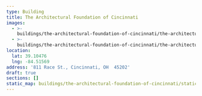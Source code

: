 ```yaml
---
type: Building
title: The Architectural Foundation of Cincinnati
images:
  - >-
    buildings/the-architectural-foundation-of-cincinnati/the-architectural-foundation-of-cincinnati-0_tymekn
  - >-
    buildings/the-architectural-foundation-of-cincinnati/the-architectural-foundation-of-cincinnati-1_mfzdi7
location:
  lat: 39.10476
  lng: -84.51569
address: '811 Race St., Cincinnati, OH  45202'
draft: true
sections: []
static_map: buildings/the-architectural-foundation-of-cincinnati/static-map_euoqht
---
```


